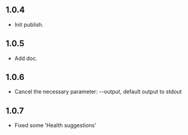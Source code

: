 ## 1.0.4
* Init publish.

## 1.0.5
* Add doc.

## 1.0.6
* Cancel the necessary parameter: --output, default output to stdout 

## 1.0.7
* Fixed some 'Health suggestions'